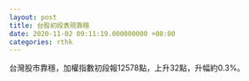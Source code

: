 ```yaml
---
layout: post
title: 台股初段表現靠穩
date: 2020-11-02 09:11:19.000000000 +08:00
categories: rthk
---
```


台灣股市靠穩，加權指數初段報12578點，上升32點，升幅約0.3%。

